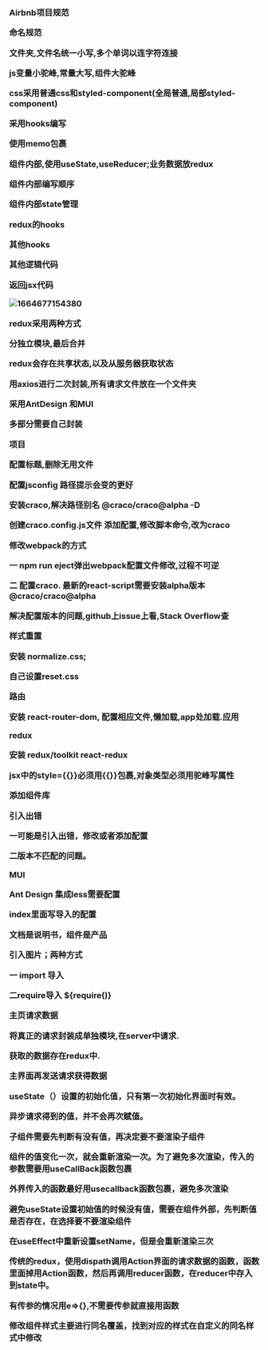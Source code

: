 <h3>Airbnb项目规范

命名规范

文件夹,文件名统一小写,多个单词以连字符连接

js变量小驼峰,常量大写,组件大驼峰

css采用普通css和styled-component(全局普通,局部styled-component)

采用hooks编写

使用memo包裹

组件内部,使用useState,useReducer;业务数据放redux

组件内部编写顺序

组件内部state管理

redux的hooks

其他hooks

其他逻辑代码

返回jsx代码

![1664677154380](C:\Users\dyqiang\AppData\Roaming\Typora\typora-user-images\1664677154380.png)

redux采用两种方式

分独立模块,最后合并

redux会存在共享状态,以及从服务器获取状态

用axios进行二次封装,所有请求文件放在一个文件夹

采用AntDesign 和MUI

多部分需要自己封装



**项目**

配置标题,删除无用文件

配置jsconfig 路径提示会变的更好

安装craco,解决路径别名   @craco/craco@alpha -D

创建craco.config.js文件   添加配置,修改脚本命令,改为craco

修改webpack的方式

一 npm run eject弹出webpack配置文件修改,过程不可逆

二 配置craco. 最新的react-script需要安装alpha版本 @craco/craco@alpha

解决配置版本的问题,github上issue上看,Stack Overflow查





样式重置

安装  normalize.css;

自己设置reset.css



路由

安装 react-router-dom, 配置相应文件,懒加载,app处加载.应用



redux

安装 redux/toolkit react-redux





jsx中的style={{}}必须用{{}}包裹,对象类型必须用驼峰写属性



**添加组件库**

引入出错

一可能是引入出错，修改或者添加配置

二版本不匹配的问题。

MUI

Ant Design  集成less需要配置

index里面写导入的配置

文档是说明书，组件是产品



引入图片；两种方式

一 import 导入

二require导入 ${require()}

**主页请求数据**

**将真正的请求封装成单独模块,在server中请求.**

**获取的数据存在redux中.**

**主界面再发送请求获得数据**

useState（）设置的初始化值，只有第一次初始化界面时有效。

异步请求得到的值，并不会再次赋值。

子组件需要先判断有没有值，再决定要不要渲染子组件

组件的值变化一次，就会重新渲染一次。为了避免多次渲染，传入的参数需要用useCallBack函数包裹



外界传入的函数最好用usecallback函数包裹，避免多次渲染

避免useState设置初始值的时候没有值，需要在组件外部，先判断值是否存在，在选择要不要渲染组件

在useEffect中重新设置setName，但是会重新渲染三次

传统的redux，使用dispath调用Action界面的请求数据的函数，函数里面掉用Action函数，然后再调用reducer函数，在reducer中存入到state中。



有传参的情况用e=>{},不需要传参就直接用函数

修改组件样式主要进行同名覆盖，找到对应的样式在自定义的同名样式中修改